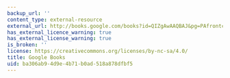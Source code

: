 ```yaml
---
backup_url: ''
content_type: external-resource
external_url: http://books.google.com/books?id=QIZgAwAAQBAJ&pg=PAfrontcover
has_external_licence_warning: true
has_external_license_warning: true
is_broken: ''
license: https://creativecommons.org/licenses/by-nc-sa/4.0/
title: Google Books
uid: ba306ab9-4d9e-4b71-b0ad-518a878dfbf5
---
```

